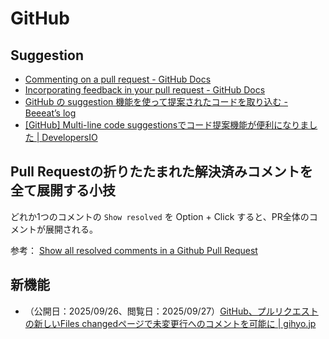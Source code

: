 # GitHub

## Suggestion
- [Commenting on a pull request \- GitHub Docs](https://docs.github.com/en/pull-requests/collaborating-with-pull-requests/reviewing-changes-in-pull-requests/commenting-on-a-pull-request)
- [Incorporating feedback in your pull request \- GitHub Docs](https://docs.github.com/en/pull-requests/collaborating-with-pull-requests/reviewing-changes-in-pull-requests/incorporating-feedback-in-your-pull-request)
- [GitHub の suggestion 機能を使って提案されたコードを取り込む \- Beeeat’s log](https://bake0937.hatenablog.com/entry/2020/08/17/225229)
- [\[GitHub\] Multi\-line code suggestionsでコード提案機能が便利になりました \| DevelopersIO](https://dev.classmethod.jp/articles/github-multi-line-code-suggestions/)


## Pull Requestの折りたたまれた解決済みコメントを全て展開する小技
どれか1つのコメントの `Show resolved` を Option + Click すると、PR全体のコメントが展開される。

参考： [Show all resolved comments in a Github Pull Request](https://gist.github.com/agamm/ea65f0510e65e67f65eca189d55ee32b?permalink_comment_id=3799250#gistcomment-3799250)


## 新機能
- （公開日：2025/09/26、閲覧日：2025/09/27）[GitHub、プルリクエストの新しいFiles changedページで未変更行へのコメントを可能に \| gihyo\.jp](https://gihyo.jp/article/2025/09/github-pull-request-support-unchanged-lines-comment)
